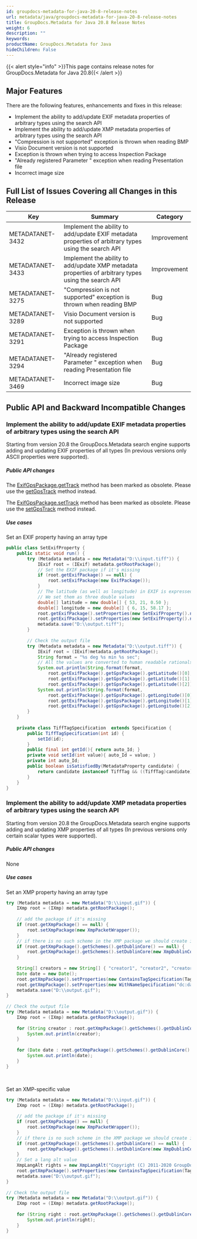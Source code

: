 ```yaml
---
id: groupdocs-metadata-for-java-20-8-release-notes
url: metadata/java/groupdocs-metadata-for-java-20-8-release-notes
title: GroupDocs.Metadata for Java 20.8 Release Notes
weight: 6
description: ""
keywords: 
productName: GroupDocs.Metadata for Java
hideChildren: False
---
```

{{< alert style="info" >}}This page contains release notes for GroupDocs.Metadata for Java 20.8{{< /alert >}}

## Major Features

  
There are the following features, enhancements and fixes in this release:

*   Implement the ability to add/update EXIF metadata properties of arbitrary types using the search API
*   Implement the ability to add/update XMP metadata properties of arbitrary types using the search API
*   "Compression is not supported" exception is thrown when reading BMP
*   Visio Document version is not supported
*   Exception is thrown when trying to access Inspection Package
*   "Already registered Parameter " exception when reading Presentation file
*   Incorrect image size

## Full List of Issues Covering all Changes in this Release

| Key | Summary | Category |
| --- | --- | --- |
| METADATANET-3432 | Implement the ability to add/update EXIF metadata properties of arbitrary types using the search API              | Improvement |
| METADATANET-3433 | Implement the ability to add/update XMP metadata properties of arbitrary types using the search API               | Improvement |
| METADATANET-3275 | "Compression is not supported" exception is thrown when reading BMP                                               | Bug         |
| METADATANET-3289 | Visio Document version is not supported                                                                           | Bug         |
| METADATANET-3291 | Exception is thrown when trying to access Inspection Package                                                      | Bug         |
| METADATANET-3294 | "Already registered Parameter " exception when reading Presentation file                                          | Bug         |
| METADATANET-3469 | Incorrect image size                                                                                              | Bug         |


## Public API and Backward Incompatible Changes

### Implement the ability to add/update EXIF metadata properties of arbitrary types using the search API

Starting from version 20.8 the GroupDocs.Metadata search engine supports adding and updating  EXIF properties of all types (In previous versions only ASCII properties were supported).

##### Public API changes

The [ExifGpsPackage.getTrack](https://reference.groupdocs.com/metadata/java/com.groupdocs.metadata.core/ExifGpsPackage#getTrack()) method has been marked as obsolete. Please use the [getGpsTrack](https://reference.groupdocs.com/metadata/java/com.groupdocs.metadata.core/ExifGpsPackage#getGpsTrack()) method instead.

The [ExifGpsPackage.setTrack](https://reference.groupdocs.com/metadata/java/com.groupdocs.metadata.core/ExifGpsPackage#setTrack(java.lang.String)) method has been marked as obsolete. Please use the [setGpsTrack](https://reference.groupdocs.com/metadata/java/com.groupdocs.metadata.core/ExifGpsPackage#setGpsTrack(com.groupdocs.metadata.core.TiffRational)) method instead.

##### Use cases

Set an EXIF property having an array type


```java
public class SetExifProperty {
    public static void run() {
        try (Metadata metadata = new Metadata("D:\\input.tiff")) {
            IExif root = (IExif) metadata.getRootPackage();
            // Set the EXIF package if it's missing
            if (root.getExifPackage() == null) {
                root.setExifPackage(new ExifPackage());
            }
            // The latitude (as well as longitude) in EXIF is expressed as three rational values giving the degrees, minutes and seconds respectively
            // We set them as three double values
            double[] latitude = new double[] { 53, 21, 0.50 };
            double[] longitude = new double[] { 6, 15, 58.17 };
            root.getExifPackage().setProperties(new SetExifProperty().new TiffTagSpecification(TiffTagID.GpsLatitude), new PropertyValue(latitude));
            root.getExifPackage().setProperties(new SetExifProperty().new TiffTagSpecification(TiffTagID.GpsLongitude), new PropertyValue(longitude));
            metadata.save("D:\\output.tiff");
        }
         
        // Check the output file
        try (Metadata metadata = new Metadata("D:\\output.tiff")) {
            IExif root = (IExif)metadata.getRootPackage();
            String format = "%s deg %s min %s sec";
            // All the values are converted to human readable rationals
            System.out.println(String.format(format, 
                root.getExifPackage().getGpsPackage().getLatitude()[0],
                root.getExifPackage().getGpsPackage().getLatitude()[1],
                root.getExifPackage().getGpsPackage().getLatitude()[2]));
            System.out.println(String.format(format, 
                root.getExifPackage().getGpsPackage().getLongitude()[0],
                root.getExifPackage().getGpsPackage().getLongitude()[1],
                root.getExifPackage().getGpsPackage().getLongitude()[2]));
        }
    }
     
    private class TiffTagSpecification  extends Specification {
        public TiffTagSpecification(int id) {
            setId(id);
        }
        public final int getId(){ return auto_Id; }
        private void setId(int value){ auto_Id = value; }
        private int auto_Id;
        public boolean isSatisfiedBy(MetadataProperty candidate) {
            return candidate instanceof TiffTag && ((TiffTag)candidate).getTagID() == getId();
        }
    }
} 
```

### Implement the ability to add/update XMP metadata properties of arbitrary types using the search API

Starting from version 20.8 the GroupDocs.Metadata search engine supports adding and updating XMP properties of all types (In previous versions only certain scalar types were supported).

##### Public API changes 

None

##### Use cases

Set an XMP property having an array type

```java
try (Metadata metadata = new Metadata("D:\\input.gif")) {
    IXmp root = (IXmp) metadata.getRootPackage();
     
    // add the package if it's missing
    if (root.getXmpPackage() == null) {
        root.setXmpPackage(new XmpPacketWrapper());
    }
    // if there is no such scheme in the XMP package we should create it
    if (root.getXmpPackage().getSchemes().getDublinCore() == null) {
        root.getXmpPackage().getSchemes().setDublinCore(new XmpDublinCorePackage());
    }
     
    String[] creators = new String[] { "creator1", "creator2", "creator3" };
    Date date = new Date();
    root.getXmpPackage().setProperties(new ContainsTagSpecification(Tags.getPerson().getCreator()), new PropertyValue(creators));
    root.getXmpPackage().setProperties(new WithNameSpecification("dc:date"), new PropertyValue(date));
    metadata.save("D:\\output.gif");
}
 
// Check the output file
try (Metadata metadata = new Metadata("D:\\output.gif")) {
    IXmp root = (IXmp) metadata.getRootPackage();
     
    for (String creator : root.getXmpPackage().getSchemes().getDublinCore().getCreators()) {
        System.out.println(creator);
    }
     
    for (Date date : root.getXmpPackage().getSchemes().getDublinCore().getDates()) {
        System.out.println(date);
    }
} 
```
 

Set an XMP-specific value


```java
try (Metadata metadata = new Metadata("D:\\input.gif")) {
    IXmp root = (IXmp) metadata.getRootPackage();
     
    // add the package if it's missing
    if (root.getXmpPackage() == null) {
        root.setXmpPackage(new XmpPacketWrapper());
    }
    // if there is no such scheme in the XMP package we should create it
    if (root.getXmpPackage().getSchemes().getDublinCore() == null) {
        root.getXmpPackage().getSchemes().setDublinCore(new XmpDublinCorePackage());
    }
    // Set a lang alt value
    XmpLangAlt rights = new XmpLangAlt("Copyright (C) 2011-2020 GroupDocs. All Rights Reserved.");
    root.getXmpPackage().setProperties(new ContainsTagSpecification(Tags.getLegal().getCopyright()), rights);
    metadata.save("D:\\output.gif");
}
 
// Check the output file
try (Metadata metadata = new Metadata("D:\\output.gif")) {
    IXmp root = (IXmp) metadata.getRootPackage();
     
    for (String right : root.getXmpPackage().getSchemes().getDublinCore().getRights().toPlatformArray(String.class)) {
        System.out.println(right);
    }
}
```
